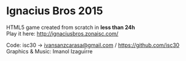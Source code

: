 # Ignacius Bros 2015

HTML5 game created from scratch in **less than 24h**<br />
Play it here: http://ignaciusbros.zonaisc.com/

Code: isc30 -> ivansanzcarasa@gmail.com / https://github.com/isc30<br />
Graphics & Music: Imanol Izaguirre
